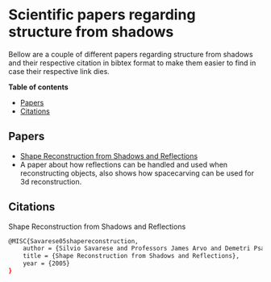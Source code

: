# Scientific papers regarding structure from shadows

Bellow are a couple of different papers regarding structure from shadows and their
respective citation in bibtex format to make them easier to find in case their respective link dies. 

**Table of contents**

- [Papers](#Papers)
- [Citations](#Citations)

## Papers

* [Shape Reconstruction from Shadows and Reflections](https://www.vision.caltech.edu/publications/phdthesis_ssavarese.pdf) 
 * A paper about how reflections can be handled and used when reconstructing objects, also shows how spacecarving can be used for 3d reconstruction.

## Citations

Shape Reconstruction from Shadows and Reflections
```bash
@MISC{Savarese05shapereconstruction,
    author = {Silvio Savarese and Professors James Arvo and Demetri Psaltis and Shinsuke Shimojo},
    title = {Shape Reconstruction from Shadows and Reflections},
    year = {2005}
}
```
